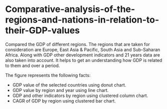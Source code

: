 # Comparative-analysis-of-the-regions-and-nations-in-relation-to-their-GDP-values
Compared the GDP of different regions. The regions that are taken for consideration are Europe, East Asia &amp; Pacific, South Asia and Sub-Saharan Africa. Along with GDP other development indicators and 21 years data are also taken into account. It helps to get an understanding how GDP is related to them and over a period.

The figure represents the following facts:
* GDP value of the selected countries using donut chart.
* GDP value by region and year using line chart.
* GDP and other indicators by region using clustered column chart.
* CAGR of GDP by region using clustered bar chart.
